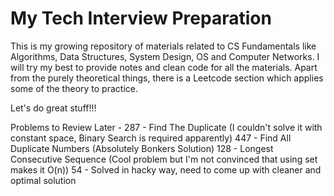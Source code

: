 # My Tech Interview Preparation
This is my growing repository of materials related to CS Fundamentals like Algorithms, Data Structures, System Design, OS and Computer Networks. I will try my best to provide notes and clean code for all the materials. Apart from the purely theoretical things, there is a Leetcode section which applies some of the theory to practice.

Let's do great stuff!!!

Problems to Review Later -
287 - Find The Duplicate (I couldn't solve it with constant space, Binary Search is required apparently)
447 - Find All Duplicate Numbers (Absolutely Bonkers Solution)
128 - Longest Consecutive Sequence (Cool problem but I'm not convinced that using set makes it O(n))
54 - Solved in hacky way, need to come up with cleaner and optimal solution

